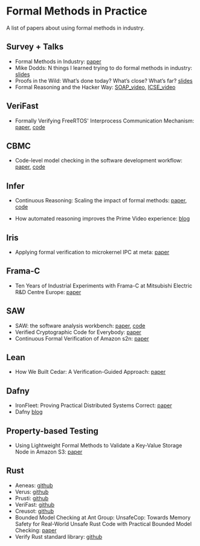 # Formal Methods in Practice

A list of papers about using formal methods in industry.

## Survey + Talks
- Formal Methods in Industry: [paper](https://assets.amazon.science/f5/7b/9a668143460c98e8f68eae554cd8/formal-methods-in-industry.pdf)
- Mike Dodds: N things I learned trying to do formal methods in industry: [slides](https://mikedodds.github.io/files/talks/2024-10-09-n-things-I-learned.pdf)
- Proofs in the Wild: What’s done today? What’s close? What’s far? [slides](https://mikedodds.github.io/talks/2024-12-5-proofs-in-the-wild)
- Formal Reasoning and the Hacker Way: [SOAP_video](https://pldi20.sigplan.org/details/SOAP-2020-papers/4/Keynote-Formal-Reasoning-and-the-Hacker-Way), [ICSE_video](https://www.youtube.com/watch?v=bb8BnqhY3Ss&t=2115s)

## VeriFast
- Formally Verifying FreeRTOS' Interprocess Communication Mechanism: [paper](https://nchong.github.io/papers/ewc21.pdf), [code](https://github.com/FreeRTOS/FreeRTOS/tree/main/FreeRTOS/Test/VeriFast)

## CBMC
- Code-level model checking in the software development workflow:
[paper](https://dl.acm.org/doi/10.1145/3377813.3381347), [code](https://github.com/awslabs/aws-c-common/tree/main/verification/cbmc)

## Infer
* Continuous Reasoning: Scaling the impact of formal methods: [paper](https://dl.acm.org/doi/10.1145/3209108.3209109), [code](https://github.com/facebook/infer)
- How automated reasoning improves the Prime Video experience: [blog](https://www.amazon.science/blog/how-automated-reasoning-improves-the-prime-video-experience)

## Iris
- Applying formal verification to microkernel IPC at meta: [paper](https://dl.acm.org/doi/10.1145/3497775.3503681)

## Frama-C
- Ten Years of Industrial Experiments with Frama-C at Mitsubishi Electric R&D Centre Europe: [paper](https://link.springer.com/chapter/10.1007/978-3-031-55608-1_15)

## SAW
- SAW: the software analysis workbench: [paper](https://dl.acm.org/doi/10.1145/2658982.2527277), [code](https://github.com/GaloisInc/saw-script)
- Verified Cryptographic Code for Everybody: [paper](https://link.springer.com/chapter/10.1007/978-3-030-81685-8_31)
- Continuous Formal Verification of Amazon s2n: [paper](https://link.springer.com/chapter/10.1007/978-3-319-96142-2_26)

## Lean
- How We Built Cedar: A Verification-Guided Approach: [paper](https://assets.amazon.science/d3/86/99db1aa142ffb6981d86dc849e4c/how-we-built-cedar-a-verification-guided-approach.pdf)

## Dafny
- IronFleet: Proving Practical Distributed Systems Correct: [paper](https://www.cs.columbia.edu/~junfeng/17sp-e6121/papers/ironfleet.pdf)
- Dafny [blog](https://dafny.org/blog/)

## Property-based Testing
- Using Lightweight Formal Methods to Validate a Key-Value Storage Node in Amazon S3: [paper](https://assets.amazon.science/77/5e/4a7c238f4ce890efdc325df83263/using-lightweight-formal-methods-to-validate-a-key-value-storage-node-in-amazon-s3-2.pdf)

## Rust
- Aeneas: [github](https://github.com/AeneasVerif/aeneas)
- Verus: [github](https://github.com/verus-lang/verus)
- Prusti: [github](https://github.com/viperproject/prusti-dev)
- VeriFast: [github](https://github.com/verifast/verifast)
- Creusot: [github](https://github.com/creusot-rs/creusot)
- Bounded Model Checking at Ant Group: UnsafeCop: Towards Memory Safety for Real-World Unsafe Rust Code with Practical Bounded Model Checking: [paper](https://link.springer.com/chapter/10.1007/978-3-031-71177-0_19)
- Verify Rust standard library: [github](https://github.com/model-checking/verify-rust-std)
